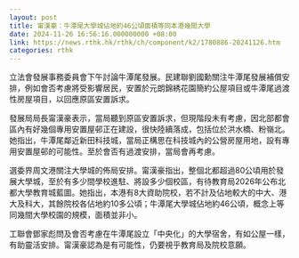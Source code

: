 ```yaml
---
layout: post
title: 甯漢豪：牛潭尾大學城佔地約46公頃面積等同本港幾間大學
date: 2024-11-26 16:56:16.000000000 +08:00
link: https://news.rthk.hk/rthk/ch/component/k2/1780886-20241126.htm
categories: rthk
---
```


立法會發展事務委員會下午討論牛潭尾發展。民建聯劉國勳關注牛潭尾發展補償安排，例如會否考慮將受影響居民，安置於元朗錦綉花園簡約公屋項目或牛潭尾過渡性房屋項目，以回應原區安置訴求。

發展局局長甯漢豪表示，當局聽到原區安置訴求，但現階段未有考慮，因北部都會區內有好幾個專用安置屋邨正在建設，很快陸續落成，包括位於洪水橋、粉嶺北。她指出，牛潭尾鄰近新田科技城，當局正構思在科技城內的公營房屋用地，設有專用安置屋邨的可能性。至於會否有過渡安排，當局會再考慮。

選委界周文港關注大學城的佈局安排。甯漢豪指出，整個北都超過80公頃用於發展大學城，至於有多少間學校進駐、將設多少個校區，有待教育局2026年公布北都大學教育城藍圖。她指出，本港有8大資助院校，若不計及佔地較大的中大、港大及科大，其餘院校各佔地約10多公頃；牛潭尾大學城佔地約46公頃，概念上等同幾間大學校園的規模，面積並非小。

工聯會鄧家彪問及會否考慮在牛潭尾設立「中央化」的大學宿舍，有如公屋一樣，有助靈活安排。甯漢豪認為是有可能性，仍要視乎教育局及院校意願。
